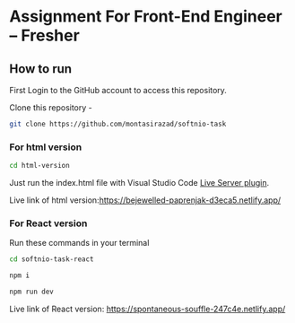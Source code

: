 # Assignment For Front-End Engineer – Fresher

## How to run

First Login to the GitHub account to access this repository.

Clone this repository -

```sh
git clone https://github.com/montasirazad/softnio-task
```

### For html version

```sh
cd html-version

```

Just run the index.html file with Visual Studio Code [Live Server plugin](https://marketplace.visualstudio.com/items?itemName=ritwickdey.LiveServer).

Live link of html version:https://bejewelled-paprenjak-d3eca5.netlify.app/

### For React version

Run these commands in your terminal

```sh
cd softnio-task-react
```

```sh
npm i
```

```sh
npm run dev
```

Live link of React version: https://spontaneous-souffle-247c4e.netlify.app/
